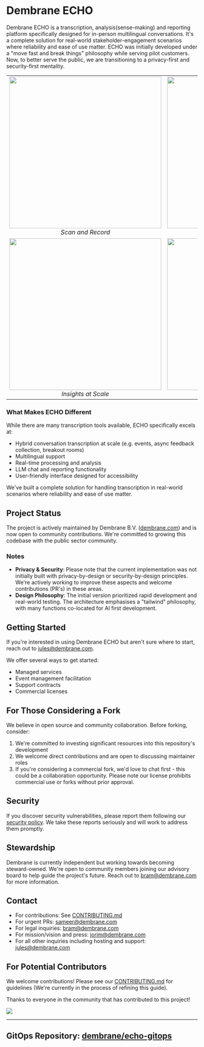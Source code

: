 # Dembrane ECHO

Dembrane ECHO is a transcription, analysis(sense-making) and reporting platform specifically designed for in-person multilingual conversations. It's a complete solution for real-world stakeholder-engagement scenarios where reliability and ease of use matter. ECHO was initially developed under a "move fast and break things" philosophy while serving pilot customers. Now, to better serve the public, we are transitioning to a privacy-first and security-first mentality.

<table>
  <tr>
    <td align="center">
      <img src="https://github.com/user-attachments/assets/e46e1c50-ded2-4cce-b00e-f9705241f654" width="400">
      <br>
      <em>Scan and Record</em>
    </td>
    <td align="center">
      <img src="https://github.com/user-attachments/assets/be2ac9ff-ae89-458f-b781-c7f168aaa3b9" width="400">
      <br>
      <em>Transcribe and Store</em>
    </td>
  </tr>
  <tr>
    <td align="center">
      <img src="https://github.com/user-attachments/assets/08e039a8-6462-430d-904a-af929b85bba4" width="400">
      <br>
      <em>Insights at Scale</em>
    </td>
    <td align="center">
      <img src="https://github.com/user-attachments/assets/09cd95fd-26ea-4703-992c-b7ee185a4b53" width="400">
      <br>
      <em>Chat with your Data</em>
    </td>
  </tr>
</table>


### What Makes ECHO Different

While there are many transcription tools available, ECHO specifically excels at:
- Hybrid conversation transcription at scale (e.g. events, async feedback collection, breakout rooms)
- Multilingual support
- Real-time processing and analysis
- LLM chat and reporting functionality
- User-friendly interface designed for accessibility

We've built a complete solution for handling transcription in real-world scenarios where reliability and ease of use matter.

## Project Status

The project is actively maintained by Dembrane B.V. ([dembrane.com](https://dembrane.com)) and is now open to community contributions. We're committed to growing this codebase with the public sector community.

### Notes

- **Privacy & Security**: Please note that the current implementation was not initially built with privacy-by-design or security-by-design principles. We're actively working to improve these aspects and welcome contributions (PR's) in these areas.
- **Design Philosophy**: The initial version prioritized rapid development and real-world testing. The architecture emphasises a "tailwind" philosophy, with many functions co-located for AI first development.

## Getting Started

If you're interested in using Dembrane ECHO but aren't sure where to start, reach out to jules@dembrane.com. 

We offer several ways to get started:

- Managed services
- Event management facilitation
- Support contracts
- Commercial licenses

## For Those Considering a Fork

We believe in open source and community collaboration. Before forking, consider:

1. We're committed to investing significant resources into this repository's development
2. We welcome direct contributions and are open to discussing maintainer roles
3. If you're considering a commercial fork, we'd love to chat first - this could be a collaboration opportunity. Please note our license prohibits commercial use or forks without prior approval.

## Security

If you discover security vulnerabilities, please report them following our [security policy](SECURITY.md). We take these reports seriously and will work to address them promptly.

## Stewardship

Dembrane is currently independent but working towards becoming steward-owned. We're open to community members joining our advisory board to help guide the project's future. Reach out to bram@dembrane.com for more information.

## Contact

- For contributions: See [CONTRIBUTING.md](CONTRIBUTING.md)
- For urgent PRs: sameer@dembrane.com
- For legal inquiries: bram@dembrane.com
- For mission/vision and press: jorim@dembrane.com
- For all other inquiries including hosting and support: jules@dembrane.com

## For Potential Contributors

We welcome contributions! Please see our [CONTRIBUTING.md](CONTRIBUTING.md) for guidelines (We're currently in the process of refining this guide).

Thanks to everyone in the community that has contributed to this project!

<a href="https://github.com/dembrane/echo/graphs/contributors">
  <img src="https://contrib.rocks/image?repo=dembrane/echo" />
</a>

---

## GitOps Repository: [dembrane/echo-gitops](https://github.com/dembrane/echo-gitops)